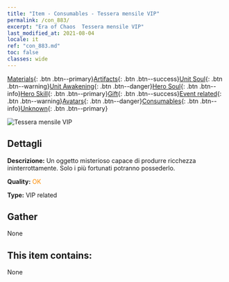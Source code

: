 ```yaml
---
title: "Item - Consumables - Tessera mensile VIP"
permalink: /con_883/
excerpt: "Era of Chaos  Tessera mensile VIP"
last_modified_at: 2021-08-04
locale: it
ref: "con_883.md"
toc: false
classes: wide
---
```

 [Materials](/ItemsIT/){: .btn .btn--primary}[Artifacts](/ItemsIT/Artifacts/){: .btn .btn--success}[Unit Soul](/ItemsIT/UnitSoul/){: .btn .btn--warning}[Unit Awakening](/ItemsIT/UnitAwakening/){: .btn .btn--danger}[Hero Soul](/ItemsIT/HeroSoul/){: .btn .btn--info}[Hero Skill](/ItemsIT/HeroSkill/){: .btn .btn--primary}[Gift](/ItemsIT/Gift/){: .btn .btn--success}[Event related](/ItemsIT/Events/){: .btn .btn--warning}[Avatars](/ItemsIT/Avatars/){: .btn .btn--danger}[Consumables](/ItemsIT/Consumables/){: .btn .btn--info}[Unknown](/ItemsIT/Unknown/){: .btn .btn--primary}

 ![Tessera mensile VIP](/images/t/i_supermonth.png)

## Dettagli
 **Descrizione:** Un oggetto misterioso capace di produrre ricchezza ininterrottamente. Solo i più fortunati potranno possederlo.

 **Quality:** <span style="color: #FF8C00">OK</span>

 **Type:** VIP related

## Gather

  None

## This item contains:

  None

